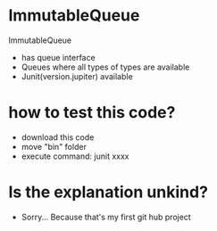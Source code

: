# ImmutableQueue

ImmutableQueue

  - has queue interface
  - Queues where all types of types are available
  - Junit(version.jupiter) available

# how to test this code?

  - download this code
  - move "bin" folder
  - execute command: junit xxxx

# Is the explanation unkind?
  - Sorry... Because that's my first git hub project
